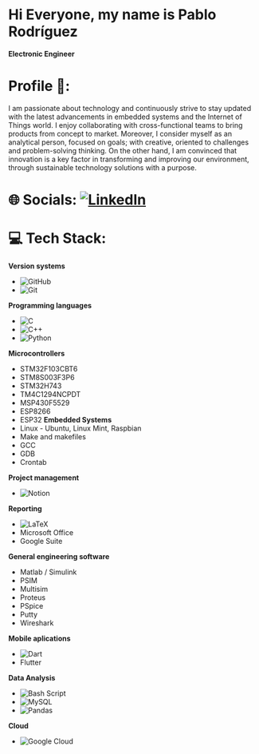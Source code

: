 # Hi Everyone, my name is Pablo Rodríguez

**Electronic Engineer**

# Profile 🔬:

I am passionate about technology and continuously strive to stay updated with the latest advancements in embedded systems and the Internet of Things world. I enjoy collaborating with cross-functional teams to bring products from concept to market. 
Moreover, I consider myself as an analytical person, focused on goals; with creative, oriented to challenges and problem-solving thinking. On the other hand, I am convinced that innovation is a key factor in transforming and improving our environment, through sustainable technology solutions with a purpose.


# 🌐 Socials: [![LinkedIn](https://img.shields.io/badge/LinkedIn-%230077B5.svg?logo=linkedin&logoColor=white)](https://linkedin.com/in/https://www.linkedin.com/in/pablocesarrodriguezgomez1990/) 

# 💻 Tech Stack:

**Version systems**

* ![GitHub](https://img.shields.io/badge/github-%23121011.svg?style=for-the-badge&logo=github&logoColor=white) 
* ![Git](https://img.shields.io/badge/git-%23F05033.svg?style=for-the-badge&logo=git&logoColor=white) 

**Programming languages**
* ![C](https://img.shields.io/badge/c-%2300599C.svg?style=for-the-badge&logo=c&logoColor=white) 
* ![C++](https://img.shields.io/badge/c++-%2300599C.svg?style=for-the-badge&logo=c%2B%2B&logoColor=white)
* ![Python](https://img.shields.io/badge/python-3670A0?style=for-the-badge&logo=python&logoColor=ffdd54) 

**Microcontrollers**
* STM32F103CBT6
* STM8S003F3P6
* STM32H743
* TM4C1294NCPDT
* MSP430F5529
* ESP8266
* ESP32
**Embedded Systems**
* Linux - Ubuntu, Linux Mint, Raspbian
* Make and makefiles
* GCC
* GDB
* Crontab

**Project management**
* ![Notion](https://img.shields.io/badge/Notion-%23000000.svg?style=for-the-badge&logo=notion&logoColor=white) 

**Reporting**
* ![LaTeX](https://img.shields.io/badge/latex-%23008080.svg?style=for-the-badge&logo=latex&logoColor=white)
* Microsoft Office
* Google Suite

**General engineering software**
* Matlab / Simulink
* PSIM
* Multisim
* Proteus
* PSpice
* Putty
* Wireshark

**Mobile aplications**
* ![Dart](https://img.shields.io/badge/dart-%230175C2.svg?style=for-the-badge&logo=dart&logoColor=white)
* Flutter

**Data Analysis**
* ![Bash Script](https://img.shields.io/badge/bash_script-%23121011.svg?style=for-the-badge&logo=gnu-bash&logoColor=white)
* ![MySQL](https://img.shields.io/badge/mysql-4479A1.svg?style=for-the-badge&logo=mysql&logoColor=white) 
* ![Pandas](https://img.shields.io/badge/pandas-%23150458.svg?style=for-the-badge&logo=pandas&logoColor=white) 

**Cloud**
* ![Google Cloud](https://img.shields.io/badge/GoogleCloud-%234285F4.svg?style=for-the-badge&logo=google-cloud&logoColor=white) 






